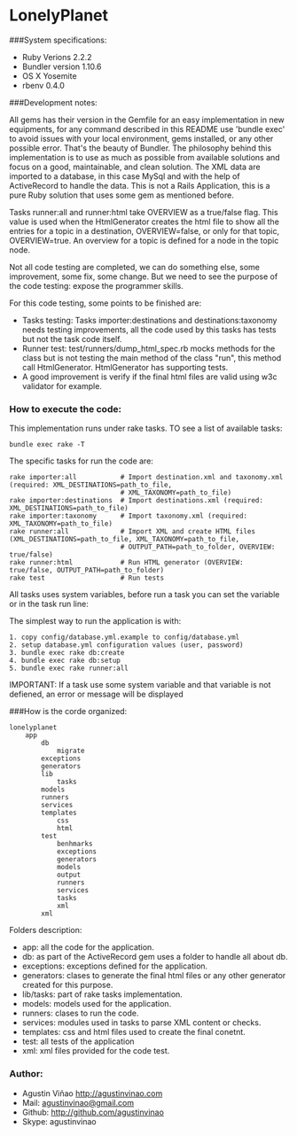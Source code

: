 # LonelyPlanet


###System specifications:

* Ruby Verions 2.2.2
* Bundler version 1.10.6
* OS X Yosemite
* rbenv 0.4.0

###Development notes:

All gems has their version in the Gemfile for an easy implementation in new equipments, for any command described in this README use 'bundle exec' to avoid issues with your local environment, gems installed, or any other possible error. That's the beauty of Bundler. The philosophy behind this implementation is to use as much as possible from available solutions and focus on a good, maintainable, and clean solution. The XML data are imported to a database, in this case MySql and with the help of ActiveRecord to handle the data. This is not a Rails Application, this is a pure Ruby solution that uses some gem as mentioned before.

Tasks runner:all and runner:html take OVERVIEW as a true/false flag. This value is used when the HtmlGenerator creates the html file to show all the entries for a topic in a destination, OVERVIEW=false, or only for that topic, OVERVIEW=true. An overview for a topic is defined for a node <overview></overview> in the topic node.

Not all code testing are completed, we can do something else, some improvement, some fix, some change. But we need to see the purpose of the code testing: expose the programmer skills.

For this code testing, some points to be finished are:

* Tasks testing: Tasks importer:destinations and destinations:taxonomy needs testing improvements, all the code used by this tasks has tests but not the task code itself.
* Runner test: test/runners/dump_html_spec.rb mocks methods for the class but is not testing the main method of the class "run", this method call HtmlGenerator. HtmlGenerator has supporting tests.
* A good improvement is verify if the final html files are valid using w3c validator for example.

### How to execute the code:
This implementation runs under rake tasks. TO see a list of available tasks:

```
bundle exec rake -T
```
The specific tasks for run the code are:

```
rake importer:all           # Import destination.xml and taxonomy.xml (required: XML_DESTINATIONS=path_to_file,
                            # XML_TAXONOMY=path_to_file)
rake importer:destinations  # Import destinations.xml (required: XML_DESTINATIONS=path_to_file)
rake importer:taxonomy      # Import taxonomy.xml (required: XML_TAXONOMY=path_to_file)
rake runner:all             # Import XML and create HTML files (XML_DESTINATIONS=path_to_file, XML_TAXONOMY=path_to_file,
                            # OUTPUT_PATH=path_to_folder, OVERVIEW: true/false)
rake runner:html            # Run HTML generator (OVERVIEW: true/false, OUTPUT_PATH=path_to_folder)
rake test                   # Run tests
```

All tasks uses system variables, before run a task you can set the variable or in the task run line:

The simplest way to run the application is with:

	1. copy config/database.yml.example to config/database.yml
	2. setup database.yml configuration values (user, password)
	3. bundle exec rake db:create
	4. bundle exec rake db:setup
	5. bundle exec rake runner:all


IMPORTANT: If a task use some system variable and that variable is not defiened, an error or message will be displayed

###How is the corde organized:

```
lonelyplanet
	app
		db
			migrate
		exceptions
		generators
		lib
			tasks
		models
		runners
		services
		templates
			css
			html
		test
			benhmarks
			exceptions
			generators
			models
			output
			runners
			services
			tasks
			xml
		xml
```
Folders description:

* app: all the code for the application.
* db: as part of the ActiveRecord gem uses a folder to handle all about db.
* exceptions: exceptions defined for the application.
* generators: clases to generate the final html files or any other generator created for this purpose.
* lib/tasks: part of rake tasks implementation.
* models: models used for the application.
* runners: clases to run the code.
* services: modules used in tasks to parse XML content or checks.
* templates: css and html files used to create the final conetnt.
* test: all tests of the application
* xml: xml files provided for the code test.

### Author:
* Agustin Viñao http://agustinvinao.com
* Mail: agustinvinao@gmail.com
* Github: http://github.com/agustinvinao
* Skype: agustinvinao


